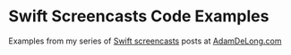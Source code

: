# Swift Screencasts Code Examples
Examples from my series of [Swift screencasts](http://www.adamdelong.com/swift-development-videos) posts at [AdamDeLong.com](http://www.adamdelong.com)


